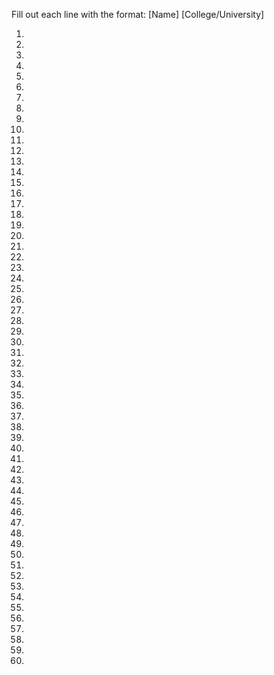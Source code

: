 
 
Fill out each line with the format: [Name] [College/University]
  
1.
2. 
3.
4. 
5.
6. 
7. 
8. 
9. 
10.
11.
12.
13.
14.
15.
16.
17.
18.
19.
20. 
21.
22.
23.
24.
25.
26.
27.
28.
29.
30.
31.
32.
33.
34.
35.
36.
37.
38.
39.
40.
41.
42.
43.
44.
45.
46.
47.
48.
49.
50.
51.
52.
53.
54.
55.
56.
57.
58.
59.
60.

